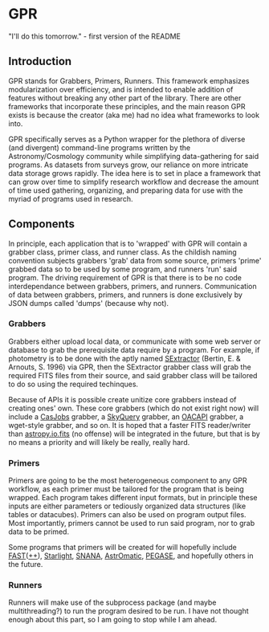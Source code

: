 # GPR
"I'll do this tomorrow." - first version of the README

## Introduction
GPR stands for Grabbers, Primers, Runners.  This framework emphasizes modularization over efficiency, and is intended to enable addition of features without breaking any other part of the library.  There are other frameworks that incorporate these principles, and the main reason GPR exists is because the creator (aka me) had no idea what frameworks to look into. 

GPR specifically serves as a Python wrapper for the plethora of diverse (and divergent) command-line programs written by the Astronomy/Cosmology community while simplifying data-gathering for said programs.  As datasets from surveys grow, our reliance on more intricate data storage grows rapidly.  The idea here is to set in place a framework that can grow over time to simplify 
research workflow and decrease the amount of time used gathering, organizing, and preparing data for use with the myriad of programs used in research.

## Components
In principle, each application that is to 'wrapped' with GPR will contain a grabber class, primer class, and runner class.  As the childish naming convention subjects grabbers 'grab' data from some source, primers 'prime' grabbed data so to be used by some program, and runners 'run' said program.  The driving requirement of GPR is that there is to be no code interdependance between grabbers, primers, and runners.  Communication of data between grabbers, primers, and runners is done exclusively by JSON dumps called 'dumps' (because why not).

### Grabbers
Grabbers either upload local data, or communicate with some web server or database to grab the prerequisite data require by a program.  For example, if photometry is to be done with the aptly named [SExtractor](https://www.astromatic.net/software/sextractor) (Bertin, E. & Arnouts, S. 1996) via GPR, then the SExtractor grabber class will grab the required FITS files from their source, and said grabber class will be tailored to do so using the required techinques.

Because of APIs it is possible create unitize core grabbers instead of creating ones' own.  These core grabbers (which do not exist right now) will include a [CasJobs](https://skyserver.sdss.org/CasJobs/default.aspx) grabber, a [SkyQuery](http://voservices.net/skyquery/?token=) grabber, an [OACAPI](https://github.com/astrocatalogs/OACAPI) grabber, a wget-style grabber, and so on.  It is hoped that a faster FITS reader/writer than [astropy.io.fits](http://www.astropy.org/) (no offense) will be integrated in the future, but that is by no means a priority and will likely be really, really hard.

### Primers
Primers are going to be the most heterogeneous component to any GPR workflow, as each primer must be tailored for the program that is being wrapped.  Each program takes different input formats, but in principle these inputs are either parameters or tediously organized data structures (like tables or datacubes).  Primers can also be used on program output files.  Most importantly, primers cannot be used to run said program, nor to grab data to be primed.

Some programs that primers will be created for will hopefully include [FAST](http://w.astro.berkeley.edu/~mariska/FAST.html)([++](https://github.com/cschreib/fastpp)), [Starlight](http://adsabs.harvard.edu/abs/2011ascl.soft08006C), [SNANA](http://snana.uchicago.edu/), [AstrOmatic](https://www.astromatic.net/), [PEGASE](http://www2.iap.fr/pegase/), and hopefully others in the future. 

### Runners
Runners will make use of the subprocess package (and maybe multithreading?) to run the program desired to be run.  I have not thought enough about this part, so I am going to stop while I am ahead.
